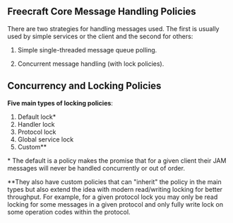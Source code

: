 ## Freecraft Core Message Handling Policies

There are two strategies for handling messages used. The first is usually used by simple services or the client and the second for others:

1. Simple single-threaded message queue polling.

2. Concurrent message handling (with lock policies).

## Concurrency and Locking Policies

**Five main types of locking policies**:

1. Default lock* 
2. Handler lock
3. Protocol lock
4. Global service lock
5. Custom**

\* The default is a policy makes the promise that for a given client their JAM messages will never be handled concurrently or out of order.

\*\*They also have custom policies that can "inherit" the policy in the main types but also extend the idea with modern read/writing locking for better throughput. For example, for a given protocol lock you may only be read locking for some messages in a given protocol and only fully write lock on some operation codes within the protocol.
